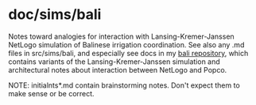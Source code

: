 doc/sims/bali
=======

Notes toward analogies for interaction with Lansing-Kremer-Janssen
NetLogo simulation of Balinese irrigation coordination.  See also any
.md files in src/sims/bali, and especially see docs in my [bali
repository](https://github.com/mars0i/bali/tree/master/doc), which
contains variants of the Lansing-Kremer-Janssen simulation and
architectural notes about interaction between NetLogo and Popco.

NOTE: initialnts*.md contain brainstorming notes.  Don't expect them to make
sense or be correct.
